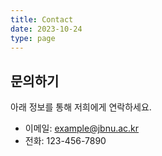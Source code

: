 ```yaml
---
title: Contact
date: 2023-10-24
type: page
---
```


## 문의하기

아래 정보를 통해 저희에게 연락하세요.

- 이메일: example@jbnu.ac.kr
- 전화: 123-456-7890
